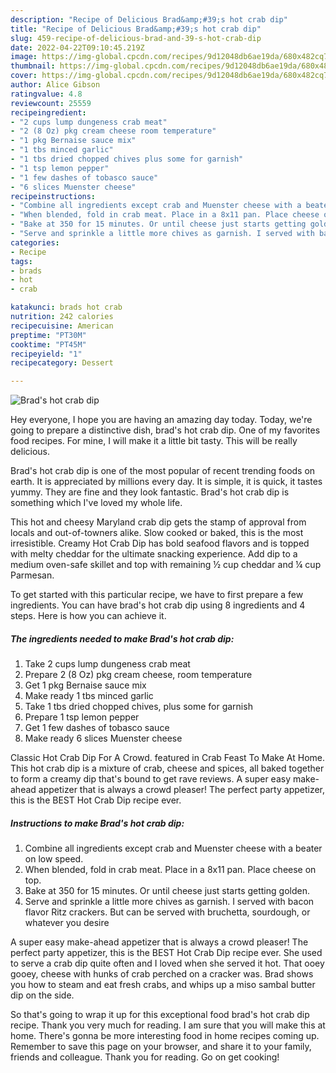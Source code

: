 ```yaml
---
description: "Recipe of Delicious Brad&amp;#39;s hot crab dip"
title: "Recipe of Delicious Brad&amp;#39;s hot crab dip"
slug: 459-recipe-of-delicious-brad-and-39-s-hot-crab-dip
date: 2022-04-22T09:10:45.219Z
image: https://img-global.cpcdn.com/recipes/9d12048db6ae19da/680x482cq70/brads-hot-crab-dip-recipe-main-photo.jpg
thumbnail: https://img-global.cpcdn.com/recipes/9d12048db6ae19da/680x482cq70/brads-hot-crab-dip-recipe-main-photo.jpg
cover: https://img-global.cpcdn.com/recipes/9d12048db6ae19da/680x482cq70/brads-hot-crab-dip-recipe-main-photo.jpg
author: Alice Gibson
ratingvalue: 4.8
reviewcount: 25559
recipeingredient:
- "2 cups lump dungeness crab meat"
- "2 (8 Oz) pkg cream cheese room temperature"
- "1 pkg Bernaise sauce mix"
- "1 tbs minced garlic"
- "1 tbs dried chopped chives plus some for garnish"
- "1 tsp lemon pepper"
- "1 few dashes of tobasco sauce"
- "6 slices Muenster cheese"
recipeinstructions:
- "Combine all ingredients except crab and Muenster cheese with a beater on low speed."
- "When blended, fold in crab meat. Place in a 8x11 pan. Place cheese on top."
- "Bake at 350 for 15 minutes. Or until cheese just starts getting golden."
- "Serve and sprinkle a little more chives as garnish. I served with bacon flavor Ritz crackers. But can be served with bruchetta, sourdough, or whatever you desire"
categories:
- Recipe
tags:
- brads
- hot
- crab

katakunci: brads hot crab 
nutrition: 242 calories
recipecuisine: American
preptime: "PT30M"
cooktime: "PT45M"
recipeyield: "1"
recipecategory: Dessert

---
```



![Brad&#39;s hot crab dip](https://img-global.cpcdn.com/recipes/9d12048db6ae19da/680x482cq70/brads-hot-crab-dip-recipe-main-photo.jpg)

Hey everyone, I hope you are having an amazing day today. Today, we're going to prepare a distinctive dish, brad&#39;s hot crab dip. One of my favorites food recipes. For mine, I will make it a little bit tasty. This will be really delicious.

Brad&#39;s hot crab dip is one of the most popular of recent trending foods on earth. It is appreciated by millions every day. It is simple, it is quick, it tastes yummy. They are fine and they look fantastic. Brad&#39;s hot crab dip is something which I've loved my whole life.

This hot and cheesy Maryland crab dip gets the stamp of approval from locals and out-of-towners alike. Slow cooked or baked, this is the most irresistible. Creamy Hot Crab Dip has bold seafood flavors and is topped with melty cheddar for the ultimate snacking experience. Add dip to a medium oven-safe skillet and top with remaining ½ cup cheddar and ¼ cup Parmesan.


To get started with this particular recipe, we have to first prepare a few ingredients. You can have brad&#39;s hot crab dip using 8 ingredients and 4 steps. Here is how you can achieve it.

<!--inarticleads1-->

##### The ingredients needed to make Brad&#39;s hot crab dip:

1. Take 2 cups lump dungeness crab meat
1. Prepare 2 (8 Oz) pkg cream cheese, room temperature
1. Get 1 pkg Bernaise sauce mix
1. Make ready 1 tbs minced garlic
1. Take 1 tbs dried chopped chives, plus some for garnish
1. Prepare 1 tsp lemon pepper
1. Get 1 few dashes of tobasco sauce
1. Make ready 6 slices Muenster cheese


Classic Hot Crab Dip For A Crowd. featured in Crab Feast To Make At Home. This hot crab dip is a mixture of crab, cheese and spices, all baked together to form a creamy dip that&#39;s bound to get rave reviews. A super easy make-ahead appetizer that is always a crowd pleaser! The perfect party appetizer, this is the BEST Hot Crab Dip recipe ever. 

<!--inarticleads2-->

##### Instructions to make Brad&#39;s hot crab dip:

1. Combine all ingredients except crab and Muenster cheese with a beater on low speed.
1. When blended, fold in crab meat. Place in a 8x11 pan. Place cheese on top.
1. Bake at 350 for 15 minutes. Or until cheese just starts getting golden.
1. Serve and sprinkle a little more chives as garnish. I served with bacon flavor Ritz crackers. But can be served with bruchetta, sourdough, or whatever you desire


A super easy make-ahead appetizer that is always a crowd pleaser! The perfect party appetizer, this is the BEST Hot Crab Dip recipe ever. She used to serve a crab dip quite often and I loved when she served it hot. That ooey gooey, cheese with hunks of crab perched on a cracker was. Brad shows you how to steam and eat fresh crabs, and whips up a miso sambal butter dip on the side. 

So that's going to wrap it up for this exceptional food brad&#39;s hot crab dip recipe. Thank you very much for reading. I am sure that you will make this at home. There's gonna be more interesting food in home recipes coming up. Remember to save this page on your browser, and share it to your family, friends and colleague. Thank you for reading. Go on get cooking!
